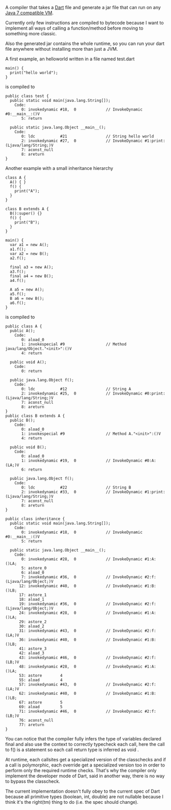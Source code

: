A compiler that takes a [Dart](http://www.dartlang.org/) file and generate a jar file that can run on any [Java 7 compatible VM](http://jdk7.java.net/).

Currently only few instructions are compiled to bytecode because
I want to implement all ways of calling a function/method before
moving to something more classic.

Also the generated jar contains the whole runtime, so you can run your dart file
anywhere without installing more than just a JVM.

A first example, an helloworld written in a file named test.dart
```
main() {
  print("hello world");
}
```
is compiled to
```
public class test {
  public static void main(java.lang.String[]);
    Code:
       0: invokedynamic #18,  0             // InvokeDynamic #0:__main__:()V
       5: return        

  public static java.lang.Object __main__();
    Code:
       0: ldc           #21                 // String hello world
       2: invokedynamic #27,  0             // InvokeDynamic #1:print:(Ljava/lang/String;)V
       7: aconst_null   
       8: areturn       
}
```

Another example with a small inheritance hierarchy
```
class A {
  A() { }
  f() {
    print("A");
  }
}

class B extends A {
  B():super() {}
  f() {
    print("B");
  }
}

main() {
  var a1 = new A();
  a1.f();
  var a2 = new B();
  a2.f();
  
  final a3 = new A();
  a3.f();
  final a4 = new B();
  a4.f();
  
  A a5 = new A();
  a5.f();
  B a6 = new B();
  a6.f();
}
```
is compiled to
```
public class A {
  public A();
    Code:
       0: aload_0       
       1: invokespecial #9                  // Method java/lang/Object."<init>":()V
       4: return        

  public void A();
    Code:
       0: return        

  public java.lang.Object f();
    Code:
       0: ldc           #12                 // String A
       2: invokedynamic #25,  0             // InvokeDynamic #0:print:(Ljava/lang/String;)V
       7: aconst_null   
       8: areturn       
}
public class B extends A {
  public B();
    Code:
       0: aload_0       
       1: invokespecial #9                  // Method A."<init>":()V
       4: return        

  public void B();
    Code:
       0: aload_0       
       1: invokedynamic #19,  0             // InvokeDynamic #0:A:(LA;)V
       6: return        

  public java.lang.Object f();
    Code:
       0: ldc           #22                 // String B
       2: invokedynamic #33,  0             // InvokeDynamic #1:print:(Ljava/lang/String;)V
       7: aconst_null   
       8: areturn       
}

public class inheritance {
  public static void main(java.lang.String[]);
    Code:
       0: invokedynamic #18,  0             // InvokeDynamic #0:__main__:()V
       5: return        

  public static java.lang.Object __main__();
    Code:
       0: invokedynamic #28,  0             // InvokeDynamic #1:A:()LA;
       5: astore_0      
       6: aload_0       
       7: invokedynamic #36,  0             // InvokeDynamic #2:f:(Ljava/lang/Object;)V
      12: invokedynamic #40,  0             // InvokeDynamic #1:B:()LB;
      17: astore_1      
      18: aload_1       
      19: invokedynamic #36,  0             // InvokeDynamic #2:f:(Ljava/lang/Object;)V
      24: invokedynamic #28,  0             // InvokeDynamic #1:A:()LA;
      29: astore_2      
      30: aload_2       
      31: invokedynamic #43,  0             // InvokeDynamic #2:f:(LA;)V
      36: invokedynamic #40,  0             // InvokeDynamic #1:B:()LB;
      41: astore_3      
      42: aload_3       
      43: invokedynamic #46,  0             // InvokeDynamic #2:f:(LB;)V
      48: invokedynamic #28,  0             // InvokeDynamic #1:A:()LA;
      53: astore        4
      55: aload         4
      57: invokedynamic #43,  0             // InvokeDynamic #2:f:(LA;)V
      62: invokedynamic #40,  0             // InvokeDynamic #1:B:()LB;
      67: astore        5
      69: aload         5
      71: invokedynamic #46,  0             // InvokeDynamic #2:f:(LB;)V
      76: aconst_null   
      77: areturn       
}
```

You can notice that the compiler fully infers the type of variables declared final
and also use the context to correctly typecheck each call,
here the call to f() is a statement so each call return type is inferred as void
.

At runtime, each callsites get a specialized version of the classchecks and
if a call is polymorphic, each override get a specialized version too in order
to perform only the required runtime checks.
That's why the compiler only implement the developer mode of Dart,
said in another way, there is no way to bypass the classcheck.

The current implementation doesn't fully obey to the current spec of Dart because
all primitive types (boolean, int, double) are not nullable because I think it's
the right(tm) thing to do (i.e. the spec should change).